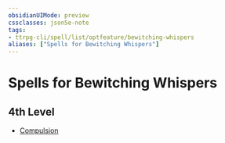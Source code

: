 ```yaml
---
obsidianUIMode: preview
cssclasses: json5e-note
tags:
- ttrpg-cli/spell/list/optfeature/bewitching-whispers
aliases: ["Spells for Bewitching Whispers"]
---
```

# Spells for Bewitching Whispers

## 4th Level

- [Compulsion](compulsion "PHB")